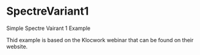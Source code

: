 # SpectreVariant1
Simple Spectre Vairant 1 Example

Thid example is based on the Klocwork webinar that can be found on their website.
